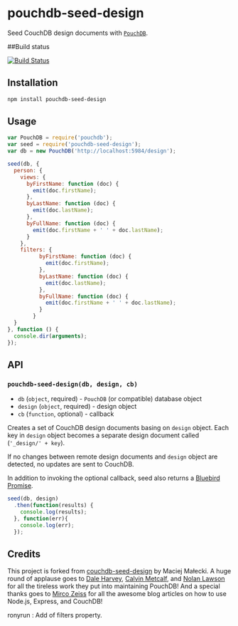 # pouchdb-seed-design
Seed CouchDB design documents with [`PouchDB`](http://pouchdb.com).

##Build status

[![Build Status](https://travis-ci.org/colinskow/pouchdb-seed-design.png?branch=master)](https://travis-ci.org/colinskow/pouchdb-seed-design)

## Installation

```sh
npm install pouchdb-seed-design
```

## Usage

```js
var PouchDB = require('pouchdb');
var seed = require('pouchdb-seed-design');
var db = new PouchDB('http://localhost:5984/design');

seed(db, {
  person: {
    views: {
      byFirstName: function (doc) {
        emit(doc.firstName);
      },
      byLastName: function (doc) {
        emit(doc.lastName);
      },
      byFullName: function (doc) {
        emit(doc.firstName + ' ' + doc.lastName);
      }
    },
    filters: {
          byFirstName: function (doc) {
            emit(doc.firstName);
          },
          byLastName: function (doc) {
            emit(doc.lastName);
          },
          byFullName: function (doc) {
            emit(doc.firstName + ' ' + doc.lastName);
          }
        }
  }
}, function () {
  console.dir(arguments);
});
```

## API

### `pouchdb-seed-design(db, design, cb)`

* `db` (`object`, required) - `PouchDB` (or compatible) database object
* `design` (`object`, required) - design object
* `cb` (`function`, optional) - callback

Creates a set of CouchDB design documents basing on `design` object. Each key in `design` object becomes a separate design document called (`'_design/' + key`).

If no changes between remote design documents and `design` object are detected, no updates are sent to CouchDB.

In addition to invoking the optional callback, seed also returns a [Bluebird Promise](https://github.com/petkaantonov/bluebird/blob/master/API.md).

```js
seed(db, design)
  .then(function(results) {
    console.log(results);
  }, function(err){
    console.log(err);
  });
```

## Credits

This project is forked from [couchdb-seed-design](https://github.com/mmalecki/couchdb-seed-design) by Maciej Małecki.
A huge round of applause goes to [Dale Harvey](https://github.com/daleharvey), [Calvin Metcalf](https://github.com/calvinmetcalf), and [Nolan Lawson](https://github.com/nolanlawson) for all the tireless work they put into maintaining PouchDB!
And a special thanks goes to [Mirco Zeiss](http://www.mircozeiss.com) for all the awesome blog articles on how to use Node.js, Express, and CouchDB!

ronyrun : Add of filters property.